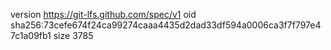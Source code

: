 version https://git-lfs.github.com/spec/v1
oid sha256:73cefe674f24ca99274caaa4435d2dad33df594a0006ca3f7f797e47c1a09fb1
size 3785
